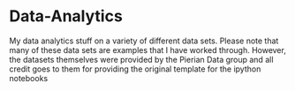 # Data-Analytics
My data analytics stuff on a variety of different data sets. Please note that many
of these data sets are examples that I have worked through. However, the datasets themselves
were provided by the Pierian Data group and all credit goes to them for providing the
original template for the ipython notebooks
